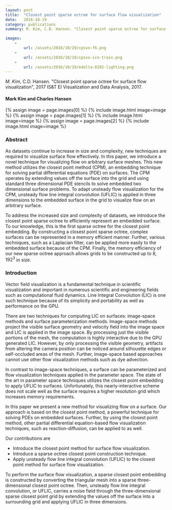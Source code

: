 ```yaml
---
layout: post
title:  "Closest point sparse octree for surface flow visualization"
date:   2016-10-19
category: publications 
summary: M. Kim, C.D. Hansen. "Closest point sparse octree for surface flow visualization", 2017 IS\&T EI Visualization and Data Analysis, 2017.

images:
    -
        url: /assets/2016/10/19/cpsvo-f6.png
    -
        url: /assets/2016/10/19/cpsvo-ice-train.png
    -
        url: /assets/2016/10/19/edelta-8192-lighting.png
---
```


*M. Kim*, C.D. Hansen. "Closest point sparse octree for surface flow visualization", 2017 IS\&T EI Visualization and Data Analysis, 2017.

#### Mark Kim and Charles Hansen ####

{% assign image = page.images[0] %}
{% include image.html image=image %}
{% assign image = page.images[1] %}
{% include image.html image=image %}
{% assign image = page.images[2] %}
{% include image.html image=image %}


### Abstract ###
As datasets continue to increase in size and complexity, new techniques are required to visualize surface flow effectively. In this paper, we introduce a novel technique for visualizing flow on arbitrary surface meshes. This new method utilizes the closest point method (CPM), an embedding technique for solving partial differential equations (PDE) on surfaces. The CPM operates by extending values off the surface into the grid and using standard three dimensional PDE stencils to solve embedded two dimensional surface problems. To adapt unsteady flow visualization for the CPM, unsteady flow line integral convolution (UFLIC) is applied in three dimensions to the embedded surface in the grid to visualize flow on an arbitrary surface. 
	
To address the increased size and complexity of datasets, we introduce the closest point sparse octree to efficiently represent an embedded surface. To our knowledge, this is the first sparse octree for the closest point embedding. By constructing a closest point sparse octree, complex surfaces can be represented in a memory efficient manner. Further, various techniques, such as a Laplacian filter, can be applied more easily to the embedded surface because of the CPM. Finally, the memory efficiency of our new sparse octree approach allows grids to be constructed up to $8,192^3$ in size. 
    

### Introduction ###

Vector field visualization is a fundamental technique in scientific visualization and important in numerous scientific and engineering fields such
as computational fluid dynamics. Line Integral Convolution (LIC) is one such technique because of its simplicity and portability as well as performance on the GPU.  

There are two techniques for computing LIC on surfaces: image-space methods and surface parameterization methods. Image-space methods project the visible surface geometry and velocity field into the image space and LIC is applied in the image space. By processing just the visible portions of the mesh, the computation is highly interactive due to the GPU generated LIC.  However, by only processing the visible geometry, artifacts from altering the camera position can be noticed around silhouette edges or self-occluded areas of the mesh. Further, image-space based approaches cannot use other flow visualization methods such as dye advection.

In contrast to image-space techniques, a surface can be parameterized and flow visualization techniques applied in the parameter space. The state of the art in parameter space techniques utilizes the closest point embedding to apply UFLIC to surfaces. Unfortunately, this nearly-interactive scheme does not scale well as the surface requires a higher resolution grid which increases memory requirements.

In this paper we present a new method for visualizing flow on a surface. Our approach is based on the closest point method, a powerful technique for solving PDEs on embedded surfaces. Further, by using the closest point method, other partial differential equation-based flow visualization techniques, such as reaction-diffusion, can be applied to as well.

Our contributions are 
* Introduce the closest point method for surface flow visualization.
* Introduce a sparse octree closest point construction technique.
* Apply unsteady flow line integral convolution (UFLIC) to the closest point method for surface flow visualization.

To perform the surface flow visualization, a sparse closest point embedding is constructed by converting the triangular mesh into a sparse three-dimensional closest point octree. Then, unsteady flow line integral convolution, or UFLIC, carries a noise field through the three-dimensional sparse closest point grid by extending the values off the surface into a surrounding grid and applying UFLIC in three dimensions.

